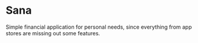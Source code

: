 # Sana

Simple financial application for personal needs, since everything from app stores are missing out some features.
